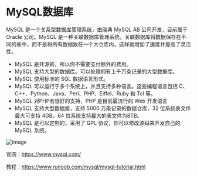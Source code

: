 # MySQL数据库

MySQL 是一个关系型数据库管理系统，由瑞典 MySQL AB 公司开发，目前属于 Oracle 公司。MySQL 是一种关联数据库管理系统，关联数据库将数据保存在不同的表中，而不是将所有数据放在一个大仓库内，这样就增加了速度并提高了灵活性。

- MySQL 是开源的，所以你不需要支付额外的费用。
- MySQL 支持大型的数据库。可以处理拥有上千万条记录的大型数据库。
- MySQL 使用标准的 SQL 数据语言形式。
- MySQL 可以运行于多个系统上，并且支持多种语言。这些编程语言包括 C、C++、Python、Java、Perl、PHP、Eiffel、Ruby 和 Tcl 等。
- MySQL 对PHP有很好的支持，PHP 是目前最流行的 Web 开发语言
- MySQL 支持大型数据库，支持 5000 万条记录的数据仓库，32 位系统表文件最大可支持 4GB，64 位系统支持最大的表文件为8TB。
- MySQL 是可以定制的，采用了 GPL 协议，你可以修改源码来开发自己的 MySQL 系统。

![image](https://img-blog.csdnimg.cn/20190709142248550.png?x-oss-process=image/watermark,type_ZmFuZ3poZW5naGVpdGk,shadow_10,text_aHR0cHM6Ly9ibG9nLmNzZG4ubmV0L3FxXzM1MzQ5MTE0,size_16,color_FFFFFF,t_70)

官网：https://www.mysql.com/

教程：https://www.runoob.com/mysql/mysql-tutorial.html
